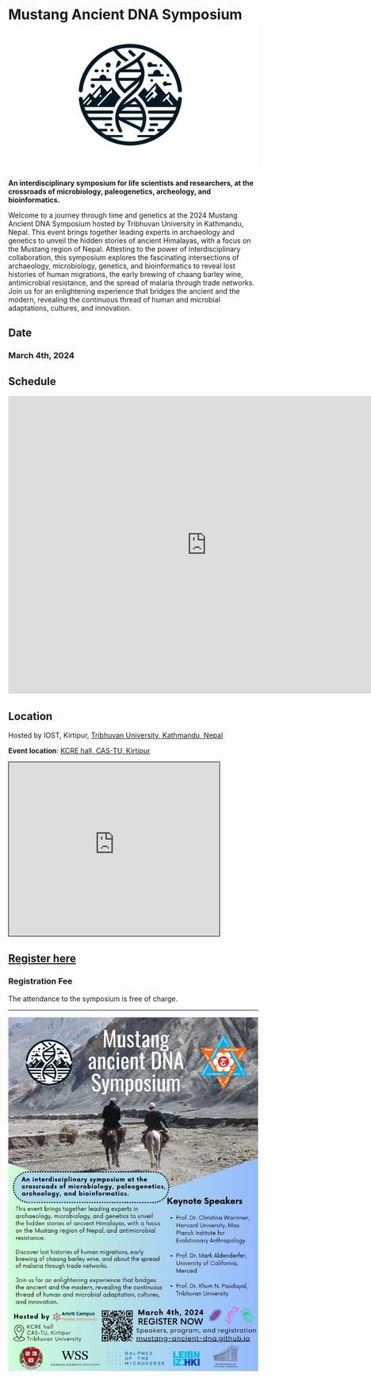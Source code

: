 # Mustang Ancient DNA Symposium ![](_media/mustang_microbes_logo_small.png ':size=100')

**An interdisciplinary symposium for life scientists and researchers, at the crossroads of microbiology, paleogenetics, archeology, and bioinformatics.**

Welcome to a journey through time and genetics at the 2024 Mustang Ancient DNA Symposium hosted by Tribhuvan University in Kathmandu, Nepal. This event brings together leading experts in archaeology and genetics to unveil the hidden stories of ancient Himalayas, with a focus on the Mustang region of Nepal. Attesting to the power of interdisciplinary collaboration, this symposium explores the fascinating intersections of archaeology, microbiology, genetics, and bioinformatics to reveal lost histories of human migrations, the early brewing of chaang barley wine, antimicrobial resistance, and the spread of malaria through trade networks. Join us for an enlightening experience that bridges the ancient and the modern, revealing the continuous thread of human and microbial adaptations, cultures, and innovation.

## Date

### March 4th, 2024

## Schedule

<iframe src="https://calendar.google.com/calendar/embed?height=600&wkst=2&bgcolor=%23ffffff&ctz=Asia%2FKathmandu&showNav=0&mode=DAY&dates=20240304/20240304&showTitle=0&showCalendars=0&showPrint=0&src=ODlmZTgzM2FjNmU4YzE2MTZkNjI1YWRiNTUxOTdkOWJkMTAyNWZlNzQzNjc4NDdiOGIwMmFhNjYyNTA4ZjI2YkBncm91cC5jYWxlbmRhci5nb29nbGUuY29t&color=%23EF6C00" style="border-width:0" width="800" height="600" frameborder="0" scrolling="no"></iframe>

## Location

Hosted by IOST, Kirtipur, [Tribhuvan University, Kathmandu, Nepal](https://tu.edu.np/)  

**Event location**:  [KCRE hall, CAS-TU, Kirtipur](https://maps.app.goo.gl/usaxJZnKkvpEn2qT8)

<!-- <iframe width="425" height="350" src="https://www.openstreetmap.org/export/embed.html?bbox=85.27793884277345%2C27.674502068234272%2C85.29596328735353%2C27.68793630867814&amp;layer=mapnik" style="border: 1px solid black"></iframe> -->

<iframe width="425" height="350" src="https://www.openstreetmap.org/export/embed.html?bbox=85.28175294399261%2C27.68393423695017%2C85.28529345989229%2C27.68604098379294&amp;layer=mapnik&amp;marker=27.68498880302071%2C85.28352320194244" style="border: 1px solid black"></iframe>


## [Register here](registration.md "Registration")

### Registration Fee

The attendance to the symposium is free of charge.

---


![](_media/flyer/mustang_symposium_flyer.jpg)
